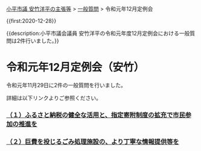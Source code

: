 <p class="breadcrumbs"><a href="../../../index.md">小平市議 安竹洋平の主張等</a> > <a href="../../index.md">一般質問</a> > 令和元年12月定例会

{{first:2020-12-28}}

{{description:小平市議会議員 安竹洋平の令和元年度12月定例会における一般質問は2件行いました。}}

# 令和元年12月定例会（安竹）

令和元年11月29日に2件の一般質問を行いました。

詳細は以下リンクよりご参照ください。

### [（１）ふるさと納税の健全な活用と、指定寄附制度の拡充で市民参加の推進を](./1-furusato-nouzei-kakuju.md)

### [（２）巨費を投じるごみ処理施設の、より丁寧な情報提供等を](./2-gomi-sisetu-jouhou.md)
